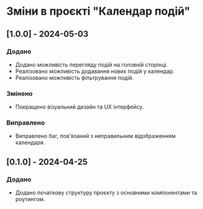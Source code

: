# Зміни в проєкті "Календар подій"

## [1.0.0] - 2024-05-03

### Додано

- Додано можливість перегляду подій на головній сторінці.
- Реалізовано можливість додавання нових подій у календар.
- Реалізовано можливість фільтрування подій.

### Змінено

- Покращено візуальний дизайн та UX інтерфейсу.

### Виправлено

- Виправлено баг, пов'язаний з неправильним відображенням календаря.

## [0.1.0] - 2024-04-25

### Додано

- Додано початкову структуру проєкту з основними компонентами та роутингом.
